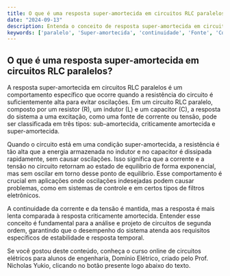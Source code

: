 ```yaml
---
title: O que é uma resposta super-amortecida em circuitos RLC paralelos?
date: "2024-09-13"
description: Entenda o conceito de resposta super-amortecida em circuitos RLC paralelos e sua importância na análise de circuitos de segunda ordem.
keywords: ['paralelo', 'Super-amortecida', 'continuidade', 'Fonte', 'Corrente', 'RLC']
---
```


## O que é uma resposta super-amortecida em circuitos RLC paralelos?

A resposta super-amortecida em circuitos RLC paralelos é um comportamento específico que ocorre quando a resistência do circuito é suficientemente alta para evitar oscilações. Em um circuito RLC paralelo, composto por um resistor (R), um indutor (L) e um capacitor (C), a resposta do sistema a uma excitação, como uma fonte de corrente ou tensão, pode ser classificada em três tipos: sub-amortecida, criticamente amortecida e super-amortecida.

Quando o circuito está em uma condição super-amortecida, a resistência é tão alta que a energia armazenada no indutor e no capacitor é dissipada rapidamente, sem causar oscilações. Isso significa que a corrente e a tensão no circuito retornam ao estado de equilíbrio de forma exponencial, mas sem oscilar em torno desse ponto de equilíbrio. Esse comportamento é crucial em aplicações onde oscilações indesejadas podem causar problemas, como em sistemas de controle e em certos tipos de filtros eletrônicos.

A continuidade da corrente e da tensão é mantida, mas a resposta é mais lenta comparada à resposta criticamente amortecida. Entender esse conceito é fundamental para a análise e projeto de circuitos de segunda ordem, garantindo que o desempenho do sistema atenda aos requisitos específicos de estabilidade e resposta temporal.

Se você gostou deste conteúdo, conheça o curso online de circuitos elétricos para alunos de engenharia, Domínio Elétrico, criado pelo Prof. Nicholas Yukio, clicando no botão presente logo abaixo do texto.